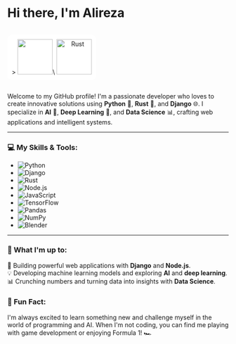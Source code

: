 # Hi there, I'm Alireza

<p align="center" style="background-color: white; display: inline-block; padding: 10px; border-radius: 10px;">>
  <img src="https://media.giphy.com/media/KAq5w47R9rmTuvWOWa/giphy.gif" width="80" height="80">\
  <img src="https://upload.wikimedia.org/wikipedia/commons/d/d5/Rust_programming_language_black_logo.svg" width="80" height="80" alt="Rust">
</p>

Welcome to my GitHub profile! I'm a passionate developer who loves to create innovative solutions using **Python** 🐍, **Rust** 🦀, and **Django** 🌐. I specialize in **AI** 🤖, **Deep Learning** 🧠, and **Data Science** 📊, crafting web applications and intelligent systems.

---

### 💻 My Skills & Tools:
- ![Python](https://img.shields.io/badge/Python-3670A0?style=for-the-badge&logo=python&logoColor=ffdd54)
- ![Django](https://img.shields.io/badge/Django-092E20?style=for-the-badge&logo=django&logoColor=white)
- ![Rust](https://img.shields.io/badge/Rust-000000?style=for-the-badge&logo=rust&logoColor=white)
- ![Node.js](https://img.shields.io/badge/Node.js-43853D?style=for-the-badge&logo=node.js&logoColor=white)
- ![JavaScript](https://img.shields.io/badge/JavaScript-F7DF1E?style=for-the-badge&logo=javascript&logoColor=black)
- ![TensorFlow](https://img.shields.io/badge/TensorFlow-FF6F00?style=for-the-badge&logo=tensorflow&logoColor=white)
- ![Pandas](https://img.shields.io/badge/Pandas-150458?style=for-the-badge&logo=pandas&logoColor=white)
- ![NumPy](https://img.shields.io/badge/Numpy-013243?style=for-the-badge&logo=numpy&logoColor=white)
- ![Blender](https://img.shields.io/badge/Blender-F5792A?style=for-the-badge&logo=blender&logoColor=white)

---

### 🚀 What I'm up to:
🔧 Building powerful web applications with **Django** and **Node.js**.<br>
💡 Developing machine learning models and exploring **AI** and **deep learning**.<br>
📊 Crunching numbers and turning data into insights with **Data Science**.



### 🌟 Fun Fact:
I'm always excited to learn something new and challenge myself in the world of programming and AI. When I'm not coding, you can find me playing with game development or enjoying Formula 1! 🏎️
